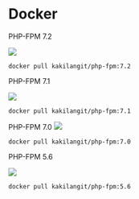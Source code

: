 Docker
=======

PHP-FPM 7.2

[![](https://images.microbadger.com/badges/image/kakilangit/php-fpm:7.2.svg)](http://microbadger.com/images/kakilangit/php-fpm:7.2 "Get your own image badge on microbadger.com")

    docker pull kakilangit/php-fpm:7.2


PHP-FPM 7.1

[![](https://images.microbadger.com/badges/image/kakilangit/php-fpm:7.1.svg)](http://microbadger.com/images/kakilangit/php-fpm:7.1 "Get your own image badge on microbadger.com")

    docker pull kakilangit/php-fpm:7.1


PHP-FPM 7.0
[![](https://images.microbadger.com/badges/image/kakilangit/php-fpm:7.0.svg)](http://microbadger.com/images/kakilangit/php-fpm:7.0 "Get your own image badge on microbadger.com")

    docker pull kakilangit/php-fpm:7.0

PHP-FPM 5.6

[![](https://images.microbadger.com/badges/image/kakilangit/php-fpm:5.6.svg)](http://microbadger.com/images/kakilangit/php-fpm:5.6 "Get your own image badge on microbadger.com")

    docker pull kakilangit/php-fpm:5.6
